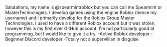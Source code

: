 Salutations, my name is @spearmintroblox but you can call me Spearmint or MasterTechnologies. I develop games using the engine Roblox (hence my username) and I primarily develop for
the Roblox Group Master Technologies. I used to have a different Roblox account but it was stolen, however this is my first ever GitHub account. I'm not particularly good at programming,
but I would like to give it a try. 
  -Active Roblox developer
  -Beginner Discord developer
  -Totally not a supervillian in disguise
